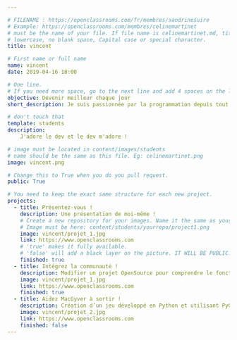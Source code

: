 ```yaml
---

# FILENAME : https://openclassrooms.com/fr/membres/sandrinesuire
# Example: https://openclassrooms.com/membres/celinemartinet
# must be the name of your file. If file name is celinemartinet.md, title is celinemartinet.
# lowercase, no blank space, Capital case or special character.
title: vincent

# First name or full name
name: vincent
date: 2019-04-16 18:00

# One line.
# If you need more space, go to the next line and add 4 spaces on the left, as in 'description'.
objective: Devenir meilleur chaque jour 
short_description: Je suis passionnée par la programmation depuis tout petit !

# don't touch that
template: students
description:
    J'adore le dev et le dev m'adore ! 

# image must be located in content/images/students
# name should be the same as this file. Eg: celinemartinet.png
image: vincent.png

# Change this to True when you do you pull request.
public: True

# You need to keep the exact same structure for each new project.
projects:
  - title: Présentez-vous !
    description: Une présentation de moi-même !
    # Create a new repository for your images. Name it the same as your nickname and profile picture.
    # Image must be here: content/students/yourrepo/project1.png
    image: vincent/projet_1.jpg
    link: https://www.openclassrooms.com
    # 'true' makes it fully available.
    # 'false' will add a black layer on the picture. IT WILL BE PUBLIC!
    finished: true
  - title: Intégrez la communauté !
    description: Modifier un projet OpenSource pour comprendre le fonctionnement de Git, de Github et des pullrequest
    image: vincent/projet_1.jpg
    link: https://www.openclassrooms.com
    finished: true
  - title: Aidez MacGyver à sortir !
    description: Création d’un jeu développé en Python et utilisant PyGame.
    image: vincent/projet_2.jpg
    link: https://www.openclassrooms.com
    finished: false
---
```


